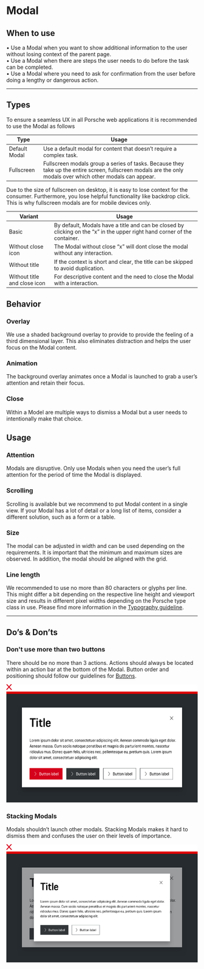 # Modal

## When to use

  • Use a Modal when you want to show additional information to the user without losing context of the parent page.  
  • Use a Modal when there are steps the user needs to do before the task can be completed.  
  • Use a Modal where you need to ask for confirmation from the user before doing a lengthy or dangerous action.  

---

## Types

To ensure a seamless UX in all Porsche web applications it is recommended to use the Modal as follows

| Type | Usage |
|----|----|
| Default Modal | Use a default modal for content that doesn’t require a complex task. |
| Fullscreen | Fullscreen modals group a series of tasks. Because they take up the entire screen, fullscreen modals are the only modals over which other modals can appear.
Due to the size of fullscreen on desktop, it is easy to lose context for the consumer. Furthermore, you lose helpful functionality like backdrop click. This is why fullscreen modals are for mobile devices only.



| Variant | Usage |
|----|----|
| Basic | By default, Modals have a title and can be closed by clicking on the “x” in the upper right hand corner of the container. |
| Without close icon | The Modal without close “x” will dont close the modal without any interaction. |
| Without title | If the context is short and clear, the title can be skipped to avoid duplication. |
| Without title and close icon | For descriptive content and the need to close the Modal with a interaction. |


## Behavior

### Overlay
We use a shaded background overlay to provide to provide the feeling of a third dimensional layer. 
This also eliminates distraction and helps the user focus on the Modal content.

### Animation
The background overlay animates once a Modal is launched to grab a user’s attention and retain their focus.

### Close
Within a Model are multiple ways to dismiss a Modal but a user needs to intentionally make that choice.

## Usage

### Attention
Modals are disruptive. Only use Modals when you need the user’s full attention for the period of time the Modal is displayed.

### Scrolling
Scrolling is available but we recommend to put Modal content in a single view. If your Modal has a lot of detail or a 
long list of items, consider a different solution, such as a form or a table.

### Size
The modal can be adjusted in width and can be used depending on the requirements. It is important that the minimum and maximum sizes are observed. In addition, the modal should be aligned with the grid.

### Line length
We recommended to use no more than 80 characters or glyphs per line. This might differ a bit depending on the respective line height and viewport size and results in different pixel widths depending on the Porsche type class in use. Please find more information in the [Typography guideline](#/components/typography).

---

## Do’s & Don’ts

### Don't use more than two buttons
There should be no more than 3 actions. Actions should always be located within an action bar at the bottom of the Modal. 
Button order and positioning should follow our guidelines for [Buttons](#/patterns/buttons).

![Usage Buttons](./assets/modal-dialog-more-than-three-buttons.png)

### Stacking Modals
Modals shouldn’t launch other modals. Stacking Modals makes it hard to dismiss them and confuses the user on their levels of importance.

![Stacking modals](./assets/modal-stacking-modals.png)
